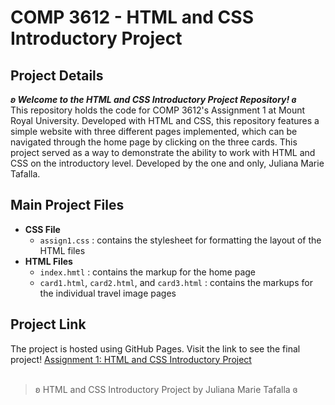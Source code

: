 # COMP 3612 - HTML and CSS Introductory Project

## Project Details
**_ʚ Welcome to the HTML and CSS Introductory Project Repository! ɞ_**
<br>This repository holds the code for COMP 3612's Assignment 1 at Mount Royal University.
Developed with HTML and CSS, this repository features a simple website with three different pages implemented, which can be navigated through the home page by clicking on the three cards. This project served as a way to demonstrate the ability to work with HTML and CSS on the introductory level. 
Developed by the one and only, Juliana Marie Tafalla.</br>

## Main Project Files
- **CSS File**
  - `assign1.css` : contains the stylesheet for formatting the layout of the HTML files
- **HTML Files**
  - `index.hmtl` : contains the markup for the home page
  - `card1.html`, `card2.html`, and `card3.html` : contains the markups for the individual travel image pages
 
## Project Link
The project is hosted using GitHub Pages. Visit the link to see the final project!
[Assignment 1: HTML and CSS Introductory Project](https://jollyanna.github.io/assignment1/index.html)
<br></br>
> ʚ HTML and CSS Introductory Project by Juliana Marie Tafalla ɞ
